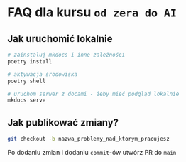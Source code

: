 
# FAQ dla kursu `od zera do AI`

## Jak uruchomić lokalnie

```bash
# zainstaluj mkdocs i inne zależności
poetry install

# aktywacja środowiska
poetry shell

# uruchom serwer z docami - żeby mieć podgląd lokalnie
mkdocs serve
```

## Jak publikować zmiany?

```bash
git checkout -b nazwa_problemy_nad_ktorym_pracujesz
```
Po dodaniu zmian i dodaniu `commit`-ów utwórz PR do `main`

